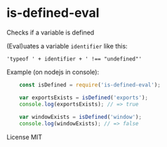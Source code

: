 # is-defined-eval

Checks if a variable is defined

(Eval)uates a variable `identifier` like this: 

	'typeof ' + identifier + ' !== "undefined"'

Example (on nodejs in console): 

~~~js
	const isDefined = require('is-defined-eval');

	var exportsExists = isDefined('exports');
	console.log(exportsExists); // => true
 
	var windowExists = isDefined('window');
	console.log(windowExists); // => false
~~~

License MIT
